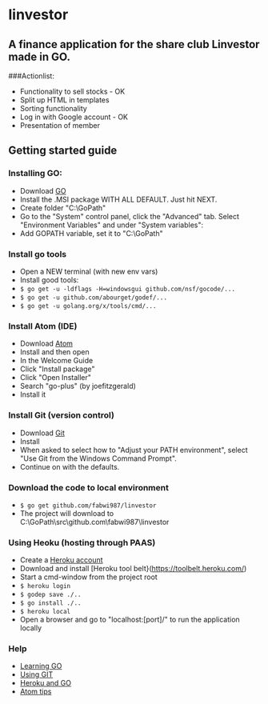# linvestor

## A finance application for the share club Linvestor made in GO.

###Actionlist:
- Functionality to sell stocks - OK
- Split up HTML in templates
- Sorting functionality
- Log in with Google account - OK
- Presentation of member

## Getting started guide
### Installing GO:
- Download [GO](http://golang.org/dl/)
 - Install the .MSI package WITH ALL DEFAULT. Just hit NEXT.
- Create folder "C:\GoPath"
- Go to the "System" control panel, click the "Advanced" tab. Select "Environment Variables" and under "System variables":
 - Add GOPATH variable, set it to "C:\GoPath"

### Install go tools
- Open a NEW terminal (with new env vars)
- Install good tools:
 - `$ go get -u -ldflags -H=windowsgui github.com/nsf/gocode/...`
 - `$ go get -u github.com/abourget/godef/...`
 - `$ go get -u golang.org/x/tools/cmd/...`

### Install Atom (IDE)
- Download [Atom](https://atom.io/)
- Install and then open
- In the Welcome Guide
 - Click "Install package"
 - Click "Open Installer"
 - Search "go-plus" (by joefitzgerald)
  - Install it

### Install Git (version control)
- Download [Git](http://git-scm.com/downloads)
- Install
 - When asked to select how to "Adjust your PATH environment", select "Use Git from the Windows Command Prompt".
 - Continue on with the defaults.

### Download the code to local environment
- `$ go get github.com/fabwi987/linvestor`
 - The project will download to C:\GoPath\src\github.com\fabwi987\linvestor

### Using Heoku (hosting through PAAS)
- Create a [Heroku account](https://heroku.com)
- Download and install [Heroku tool belt}(https://toolbelt.heroku.com/)
- Start a cmd-window from the project root
 - `$ heroku login`
 - `$ godep save ./..`
 - `$ go install ./..`
 - `$ heroku local`
- Open a browser and go to "localhost:[port]/" to run the application locally

### Help
- [Learning GO](https://golang.org/doc/)
- [Using GIT](http://rogerdudler.github.io/git-guide/)
- [Heroku and GO](https://devcenter.heroku.com/articles/getting-started-with-go#introduction)
- [Atom tips](http://readwrite.com/2014/05/20/github-atom-5-tips-getting-started-tutorial-corey-johnson/)






